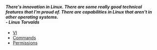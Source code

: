 #### <em> There's innovation in Linux. There are some really good technical features that I'm proud of. There are capabilities in Linux that aren't in other operating systems. <br> - Linus Torvalds </em> 
- [VI](VI.md)
- [Commands](commands.md) 
- [Permissions](rwx.md)

